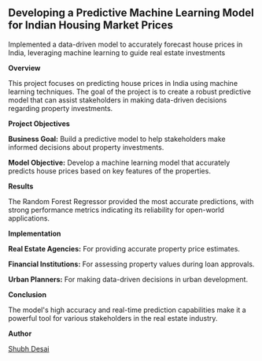 ## Developing a Predictive Machine Learning Model for Indian Housing Market Prices

Implemented a data-driven model to accurately forecast house prices in India, leveraging machine learning to guide real estate investments

**Overview**

This project focuses on predicting house prices in India using machine learning techniques. The goal of the project is to create a robust predictive model that can assist stakeholders in making data-driven decisions regarding property investments.

**Project Objectives**

**Business Goal:** Build a predictive model to help stakeholders make informed decisions about property investments.

**Model Objective:** Develop a machine learning model that accurately predicts house prices based on key features of the properties.

**Results**

The Random Forest Regressor provided the most accurate predictions, with strong performance metrics indicating its reliability for open-world applications. 

**Implementation**

**Real Estate Agencies:** For providing accurate property price estimates.

**Financial Institutions:** For assessing property values during loan approvals.

**Urban Planners:** For making data-driven decisions in urban development.

**Conclusion**

The model's high accuracy and real-time prediction capabilities make it a powerful tool for various stakeholders in the real estate industry.

**Author**

[Shubh Desai](https://www.linkedin.com/in/shubh-desai-1b0173170/)
